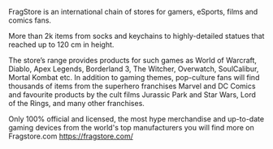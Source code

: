 FragStore is an international chain of stores for gamers, eSports, films and comics fans. 

More than 2k items from socks and keychains to highly-detailed statues that reached up to 120 cm in height. 

The store’s range provides products for such games as World of Warcraft, Diablo, Apex Legends, Borderland 3, The Witcher, Overwatch, SoulCalibur, Mortal Kombat etc. In addition to gaming themes, pop-culture fans will find thousands of items from the superhero franchises Marvel and DC Comics and favourite products by the cult films Jurassic Park and Star Wars, Lord of the Rings, and many other franchises.

Only 100% official and licensed, the most hype merchandise and up-to-date gaming devices from the world's top manufacturers you will find more on Fragstore.com 
https://fragstore.com/
